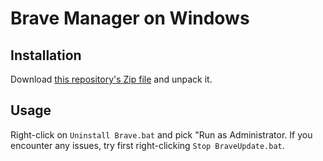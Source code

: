 # Brave Manager on Windows

## Installation

Download [this repository's Zip file](https://github.com/brave/brave-manager/archive/refs/heads/main.zip)
and unpack it.

## Usage

Right-click on `Uninstall Brave.bat` and pick "Run as Administrator.
If you encounter any issues, try first right-clicking `Stop BraveUpdate.bat`.
